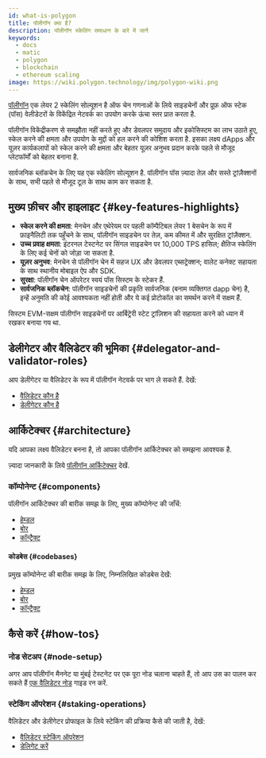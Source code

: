 ```yaml
---
id: what-is-polygon
title: पॉलीगॉन क्या है?
description: पॉलीगॉन स्केलिंग समाधान के बारे में जानें
keywords:
  - docs
  - matic
  - polygon
  - blockchain
  - ethereum scaling
image: https://wiki.polygon.technology/img/polygon-wiki.png
---
```


[पॉलीगॉन](https://polygon.technology/) एक लेयर 2 स्केलिंग सोल्यूशन है ऑफ चेन गणनाओं के लिये साइडचेनों और प्रूफ़ ऑफ स्टेक (पॉस) वेलीडेटरों के विकेंद्रित नेटवर्क का उपयोग करके ऊंचा स्तर प्रात करता है.

पॉलीगॉन विकेंद्रीकरण से समझौता नहीं करते हुए और डेवलपर समुदाय और इकोसिस्टम का लाभ उठाते हुए, स्केल करने की क्षमता और उपयोग के मुद्दों को हल करने की कोशिश करता है. इसका लक्ष्य dApps और यूज़र कार्यकलापों को स्केल करने की क्षमता और बेहतर यूज़र अनुभव प्रदान करके पहले से मौजूद प्लेटफॉर्मों को बेहतर बनाना है.

सार्वजनिक ब्लॉकचेन के लिए यह एक स्केलिंग सोल्यूशन है. पॉलीगॉन पॉस ज़्यादा तेज़ और सस्ते ट्रांज़ैक्शनों के साथ, सभी पहले से मौजूद टूल के साथ काम कर सकता है.

## मुख्य फ़ीचर और हाइलाइट {#key-features-highlights}

- **स्केल करने की क्षमता**: मेनचेन और एथेरेयम पर पहली कॉम्पैटिबल लेयर 1 बेसचेन के रूप में फ़ाइनैलिटी तक पहुँचने के साथ, पॉलीगॉन साइडचेन पर तेज़, कम कीमत में और सुरक्षित ट्रांज़ैक्शन.
- **उच्च प्रवाह क्षमता**: इंटरनल टेस्टनेट पर सिंगल साइडचेन पर 10,000 TPS हासिल; क्षैतिज स्केलिंग के लिए कई चेनों को जोड़ा जा सकता है.
- **यूज़र अनुभव**: मेनचेन से पॉलीगॉन चेन में सहज UX और डेवलपर एब्सट्रेक्शन; वालेट कनेक्ट सहायता के साथ स्थानीय मोबाइल ऐप और SDK.
- **सुरक्षा**: पॉलीगॉन चेन ऑपरेटर स्वयं पॉस सिस्टम के स्टेकर हैं.
- **सार्वजनिक ब्लॉकचेन**: पॉलीगॉन साइडचेनों की प्रकृति सार्वजनिक (बनाम व्यक्तिगत dapp चेन) है, इन्हें अनुमति की कोई आवश्यकता नहीं होती और ये कई प्रोटोकॉल का समर्थन करने में सक्षम हैं.

सिस्टम EVM-सक्षम पॉलीगॉन साइडचेनों पर आर्बिट्रेरी स्टेट ट्रांज़िशन की सहायता करने को ध्यान में रखकर बनाया गय था.

## डेलीगेटर और वैलिडेटर की भूमिका {#delegator-and-validator-roles}

आप डेलीगेटर या वैलिडेटर के रूप में पॉलीगॉन नेटवर्क पर भाग ले सकते हैं. देखें:

* [वैलिडेटर कौन है](/docs/maintain/polygon-basics/who-is-validator)
* [डेलीगेटर कौन है](/docs/maintain/polygon-basics/who-is-delegator)

## आर्किटेक्चर {#architecture}

यदि आपका लक्ष्य वैलिडेटर बनना है, तो आपका पॉलीगॉन आर्किटेक्चर को समझना आवश्यक है.

ज़्यादा जानकारी के लिये [पॉलीगॉन आर्किटेक्चर](/docs/maintain/validator/architecture) देखें.

### कॉम्पोनेन्ट {#components}

पॉलीगॉन आर्किटेक्चर की बारीक समझ के लिए, मुख्य कॉम्पोनेन्ट की जाँचें:

* [हेम्डल](/docs/pos/heimdall/overview)
* [बोर](/docs/pos/bor/overview)
* [कॉन्ट्रैक्ट](/docs/pos/contracts/stakingmanager)

#### कोडबेस {#codebases}

प्रमुख कॉम्पोनेन्ट की बारीक समझ के लिए, निम्नलिखित कोडबेस देखें:

* [हेम्डल](https://github.com/maticnetwork/heimdall)
* [बोर](https://github.com/maticnetwork/bor)
* [कॉन्ट्रैक्ट](https://github.com/maticnetwork/contracts)

## कैसे करें {#how-tos}

### नोड सेटअप {#node-setup}

अगर आप पॉलीगॉन मैननेट या मुंबई टेस्टनेट पर एक पूरा नोड चलाना चाहते हैं, तो आप उस का पालन कर सकते हैं [एक वैलिडेटर नोड](/maintain/validate/run-validator.md) गाइड रन करें.

### स्टेकिंग ऑपरेशन {#staking-operations}

वैलिडेटर और डेलीगेटर प्रोफाइल के लिये स्टेकिंग की प्रक्रिया कैसे की जाती है, देखें:

* [वैलिडेटर स्टेकिंग ऑपरेशन](docs/maintain/validate/validator-staking-operations)
* [डेलिगेट करें](/docs/maintain/delegate/delegate)
